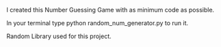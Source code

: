 I created this Number Guessing Game with as minimum code as possible.

In your terminal type python random_num_generator.py to run it.

Random Library used for this project.
